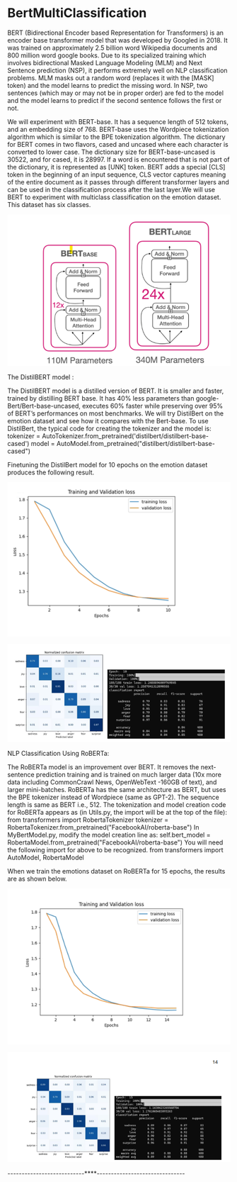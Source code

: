 # BertMultiClassification


BERT (Bidirectional Encoder based Representation for Transformers) is an encoder base
transformer model that was developed by Googled in 2018. It was trained on approximately
2.5 billion word Wikipedia documents and 800 million word google books. Due to its
specialized training which involves bidirectional Masked Language Modeling (MLM) and
Next Sentence prediction (NSP), it performs extremely well on NLP classification problems.
MLM masks out a random word (replaces it with the [MASK] token) and the model learns to
predict the missing word. In NSP, two sentences (which may or may not be in proper order)
are fed to the model and the model learns to predict if the second sentence follows the first
or not.

We will experiment with BERT-base. It has a sequence length of 512 tokens, and an
embedding size of 768. BERT-base uses the Wordpiece tokenization algorithm which is similar to the BPE tokenization algorithm.
The dictionary for BERT comes in two flavors, cased and uncased where each character is converted to lower case.
The dictionary size for BERT-base-uncased is 30522, and for cased, it is 28997. If a word is
encountered that is not part of the dictionary, it is represented as [UNK] token.
BERT adds a special [CLS] token in the beginning of an input sequence, CLS vector
captures meaning of the entire document as it passes through different transformer layers and can be used in the classification process after the last layer.We will use BERT to experiment with multiclass classification on the emotion dataset. This dataset has six classes.

![alt text](image-1.png)
 
The DistilBERT model :

The DistilBERT model is a distilled version of BERT. It is smaller and faster, trained by
distilling BERT base. It has 40% less parameters than google-Bert/Bert-base-uncased,
executes 60% faster while preserving over 95% of BERT’s performances on most
benchmarks.
We will try DistilBert on the emotion dataset and see how it compares with the Bert-base.
To use DistilBert, the typical code for creating the tokenizer and the model is:
tokenizer = AutoTokenizer.from_pretrained('distilbert/distilbert-base-cased')
model = AutoModel.from_pretrained("distilbert/distilbert-base-cased")

Finetuning the DistilBert model for 10 epochs on the emotion dataset produces the
following result.

![alt text](image.png)

![alt text](image-2.png)


NLP Classification Using RoBERTa:

The RoBERTa model is an improvement over BERT. It removes the next-sentence prediction
training and is trained on much larger data (10x more data including CommonCrawl News,
OpenWebText -160GB of text), and larger mini-batches. RoBERTa has the same architecture
as BERT, but uses the BPE tokenizer instead of Wordpiece (same as GPT-2). The sequence
length is same as BERT i.e., 512.
The tokenization and model creation code for RoBERTa appears as (in Utils.py, the import
will be at the top of the file):
from transformers import RobertaTokenizer
tokenizer = RobertaTokenizer.from_pretrained("FacebookAI/roberta-base")
In MyBertModel.py, modify the model creation line as:
self.bert_model = RobertaModel.from_pretrained("FacebookAI/roberta-base")
You will need the following import for above to be recognized.
from transformers import AutoModel, RobertaModel

When we train the emotions dataset on RoBERTa for 15 epochs, the results are as shown below.

![alt text](image-3.png)

![alt text](image-4.png)


---------------------------****-------------------------------
